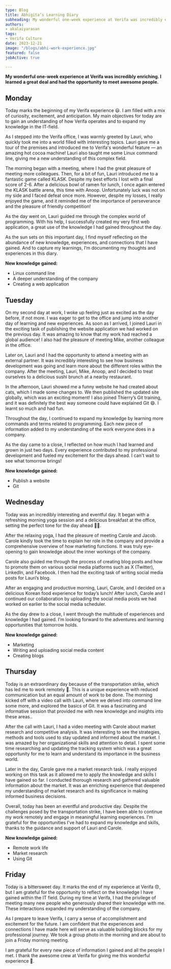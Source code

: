 ```yaml
---
type: Blog
title: Abhigita’s Learning Diary
subheading: My wonderful one-week experience at Verifa was incredibly enriching. I learned a great deal and had the opportunity to meet awesome people.
authors:
- akalaiyarasan
tags:
- Verifa Culture
date: 2023-12-21
image: "/blogs/abhi-work-experience.jpg"
featured: false
jobActive: true

---
```


**My wonderful one-week experience at Verifa was incredibly enriching. I learned a great deal and had the opportunity to meet awesome people.**

## Monday

Today marks the beginning of my Verifa experience 😃. I am filled with a mix of curiosity, excitement, and anticipation. My main objectives for today are to gain an understanding of how Verifa operates and to expand my knowledge in the IT-field.

As I stepped into the Verifa office, I was warmly greeted by Lauri, who quickly took me into a world filled with interesting topics. Lauri gave me a tour of the premises and introduced me to Verifa's wonderful feature — an amazing hot cocoa machine! Lauri also taught me some Linux command line, giving me a new understanding of this complex field.

The morning began with a meeting, where I had the great pleasure of meeting more colleagues. Then, for a bit of fun, Lauri introduced me to a fantastic game called KLASK. Despite my best efforts I lost with a final score of 2-6. After a delicious bowl of ramen for lunch, I once again entered the KLASK battle arena, this time with Anoop. Unfortunately luck was not on my side and I faced defeat once more. However, despite my losses, I really enjoyed the game, and it reminded me of the importance of perseverance and the pleasure of friendly competition!

As the day went on, Lauri guided me through the complex world of programming. With his help, I successfully created my very first web application, a great use of the knowledge I had gained throughout the day.

As the sun sets on this important day, I find myself reflecting on the abundance of new knowledge, experiences, and connections that I have gained. And to capture my learnings, I’m documenting my thoughts and experiences in this diary.

**New knowledge gained:**

- Linux command line
- A deeper understanding of the company
- Creating a web application

## Tuesday

On my second day at work, I woke up feeling just as excited as the day before, if not more. I was eager to get to the office and jump into another day of learning and new experiences. As soon as I arrived, I joined Lauri in the exciting task of publishing the website application we had worked on the previous day. It was amazing to know that my work had reached a global audience! I also had the pleasure of meeting Mike, another colleague in the office.

Later on, Lauri and I had the opportunity to attend a meeting with an external partner. It was incredibly interesting to see how business development was going and learn more about the different roles within the company. After the meeting, Lauri, Mike, Anoop, and I decided to treat ourselves to a delicious sushi brunch at a nearby restaurant.

In the afternoon, Lauri showed me a funny website he had created about cats, which I made some changes to. We then published the updated site globally, which was an exciting moment! I also joined Thierry’s Git training, and it was definitely the best way someone could have explained Git 😄. I learnt so much and had fun.

Throughout the day, I continued to expand my knowledge by learning more commands and terms related to programming. Each new piece of information added to my understanding of the work everyone does in a company.

As the day came to a close, I reflected on how much I had learned and grown in just two days. Every experience contributed to my professional development and fueled my excitement for the days ahead. I can't wait to see what tomorrow brings!

**New knowledge gained:**

- Publish a website
- Git

## Wednesday

Today was an incredibly interesting and eventful day. It began with a refreshing morning yoga session and a delicious breakfast at the office, setting the perfect tone for the day ahead 🧘‍♀️.

After the relaxing yoga, I had the pleasure of meeting Carole and Jacob. Carole kindly took the time to explain her role in the company and provide a comprehensive overview of how marketing functions. It was truly eye-opening to gain knowledge about the inner workings of the company.

Carole also guided me through the process of creating blog posts and how to promote them on various social media platforms such as X (Twitter), LinkedIn, and Facebook. I then had the exciting task of writing social media posts for Lauri’s blog.

After an engaging and productive morning, Lauri, Carole, and I decided on a delicious Korean food experience for today’s lunch! After lunch, Carole and I continued our collaboration by uploading the social media posts we had worked on earlier to the social media scheduler.

As the day drew to a close, I went through the multitude of experiences and knowledge I had gained. I’m looking forward to the adventures and learning opportunities that tomorrow holds.

**New knowledge gained:**

- Marketing
- Writing and uploading social media content
- Creating blogs

## Thursday

Today is an extraordinary day because of the transportation strike, which has led me to work remotely 💼. This is a unique experience with reduced communication but an equal amount of work to be done. The morning kicked off with a video call with Lauri, where we delved into command line some more, and explored the basics of Git. It was a fascinating and informative session that provided me with new knowledge and insights into these areas..

After the call with Lauri, I had a video meeting with Carole about market research and competitive analysis. It was interesting to see the strategies, methods and tools used to stay updated and informed about the market. I was amazed by her organizational skills and attention to detail. I spent some time researching and updating the tracking system which was a great opportunity for me to learn and understand its importance in the business world.

Later in the day, Carole gave me a market research task. I really enjoyed working on this task as it allowed me to apply the knowledge and skills I have gained so far. I conducted thorough research and gathered valuable information about the market. It was an enriching experience that deepened my understanding of market research and its significance in making informed business decisions.

Overall, today has been an eventful and productive day. Despite the challenges posed by the transportation strike, I have been able to continue my work remotely and engage in meaningful learning experiences. I’m grateful for the opportunities I’ve had to expand my knowledge and skills, thanks to the guidance and support of Lauri and Carole.

**New knowledge gained:**

- Remote work life
- Market research
- Using Git

## Friday

Today is a bittersweet day. It marks the end of my experience at Verifa 😞, but I am grateful for the opportunity to reflect on the knowledge I have gained within the IT field. During my time at Verifa, I had the privilege of meeting many new people who generously shared their knowledge with me. These interactions expanded my understanding of the company.

As I prepare to leave Verifa, I carry a sense of accomplishment and excitement for the future. I am confident that the experiences and connections I have made here will serve as valuable building blocks for my professional journey. We took a group photo in the morning and are about to join a Friday morning meeting.

I am grateful for every new piece of information I gained and all the people I met. I thank the awesome crew at Verifa for giving me this wonderful experience 🙏.